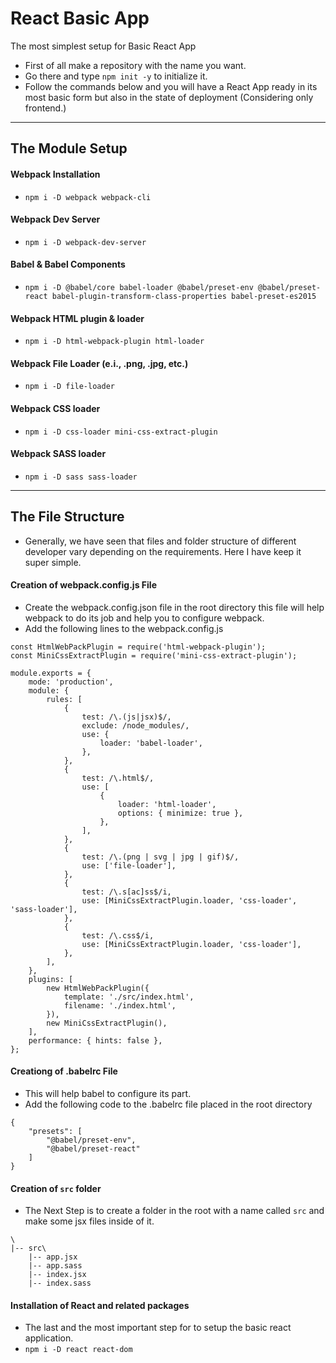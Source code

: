 # React Basic App

The most simplest setup for Basic React App

- First of all make a repository with the name you want.
- Go there and type `npm init -y` to initialize it.
- Follow the commands below and you will have a React App ready in its most basic form but also in the state of deployment (Considering only frontend.)

---

## The Module Setup

#### Webpack Installation

- `npm i -D webpack webpack-cli`

#### Webpack Dev Server

- `npm i -D webpack-dev-server`

#### Babel & Babel Components

- `npm i -D @babel/core babel-loader @babel/preset-env @babel/preset-react babel-plugin-transform-class-properties babel-preset-es2015`

#### Webpack HTML plugin & loader

- `npm i -D html-webpack-plugin html-loader`

#### Webpack File Loader (e.i., .png, .jpg, etc.)
- `npm i -D file-loader`

#### Webpack CSS loader
- `npm i -D css-loader mini-css-extract-plugin`

#### Webpack SASS loader
- `npm i -D sass sass-loader`

---

## The File Structure

- Generally, we have seen that files and folder structure of different developer vary depending on the requirements. Here I have keep it super simple.

#### Creation of webpack.config.js File
- Create the webpack.config.json file in the root directory this file will help webpack to do its job and help you to configure webpack.
- Add the following lines to the webpack.config.js
```
const HtmlWebPackPlugin = require('html-webpack-plugin');
const MiniCssExtractPlugin = require('mini-css-extract-plugin');

module.exports = {
	mode: 'production',
	module: {
		rules: [
			{
				test: /\.(js|jsx)$/,
				exclude: /node_modules/,
				use: {
					loader: 'babel-loader',
				},
			},
			{
				test: /\.html$/,
				use: [
					{
						loader: 'html-loader',
						options: { minimize: true },
					},
				],
			},
			{
				test: /\.(png | svg | jpg | gif)$/,
				use: ['file-loader'],
			},
			{
				test: /\.s[ac]ss$/i,
				use: [MiniCssExtractPlugin.loader, 'css-loader', 'sass-loader'],
			},
			{
				test: /\.css$/i,
				use: [MiniCssExtractPlugin.loader, 'css-loader'],
			},
		],
	},
	plugins: [
		new HtmlWebPackPlugin({
			template: './src/index.html',
			filename: './index.html',
		}),
		new MiniCssExtractPlugin(),
	],
	performance: { hints: false },
};
```

#### Creationg of .babelrc File
- This will help babel to configure its part.
- Add the following code to the .babelrc file placed in the root directory

```
{
    "presets": [
        "@babel/preset-env",
        "@babel/preset-react"
    ]
}
```


#### Creation of `src` folder

- The Next Step is to create a folder in the root with a name called `src` and make some jsx files inside of it.

```
\
|-- src\
    |-- app.jsx
    |-- app.sass
    |-- index.jsx
    |-- index.sass
```

#### Installation of React and related packages
- The last and the most important step for to setup the basic react application.
- `npm i -D react react-dom`
